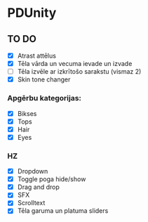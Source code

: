 # PDUnity
## TO DO
- [x] Atrast attēlus
- [x] Tēla vārda un vecuma ievade un izvade
- [ ] Tēla izvēle ar izkrītošo sarakstu (vismaz 2)
- [x] Skin tone changer

### Apgērbu kategorijas:
- [x] Bikses
- [x] Tops
- [x] Hair
- [x] Eyes
### HZ
- [x] Dropdown    
- [x] Toggle poga hide/show
- [x] Drag and drop
- [x] SFX
- [x] Scrolltext
- [x] Tēla garuma un platuma sliders
